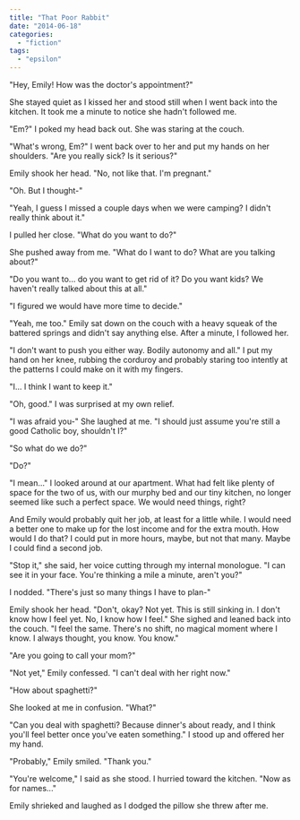 ```yaml
---
title: "That Poor Rabbit"
date: "2014-06-18"
categories: 
  - "fiction"
tags: 
  - "epsilon"
---
```


"Hey, Emily! How was the doctor's appointment?"

She stayed quiet as I kissed her and stood still when I went back into the kitchen. It took me a minute to notice she hadn't followed me.

"Em?" I poked my head back out. She was staring at the couch.

"What's wrong, Em?" I went back over to her and put my hands on her shoulders. "Are you really sick? Is it serious?"

Emily shook her head. "No, not like that. I'm pregnant."

"Oh. But I thought-"

"Yeah, I guess I missed a couple days when we were camping? I didn't really think about it."

I pulled her close. "What do you want to do?"

She pushed away from me. "What do I want to do? What are you talking about?"

"Do you want to... do you want to get rid of it? Do you want kids? We haven't really talked about this at all."

"I figured we would have more time to decide."

"Yeah, me too." Emily sat down on the couch with a heavy squeak of the battered springs and didn't say anything else. After a minute, I followed her.

"I don't want to push you either way. Bodily autonomy and all." I put my hand on her knee, rubbing the corduroy and probably staring too intently at the patterns I could make on it with my fingers.

"I... I think I want to keep it."

"Oh, good." I was surprised at my own relief.

"I was afraid you-" She laughed at me. "I should just assume you're still a good Catholic boy, shouldn't I?"

"So what do we do?"

"Do?"

"I mean..." I looked around at our apartment. What had felt like plenty of space for the two of us, with our murphy bed and our tiny kitchen, no longer seemed like such a perfect space. We would need things, right?

And Emily would probably quit her job, at least for a little while. I would need a better one to make up for the lost income and for the extra mouth. How would I do that? I could put in more hours, maybe, but not that many. Maybe I could find a second job.

"Stop it," she said, her voice cutting through my internal monologue. "I can see it in your face. You're thinking a mile a minute, aren't you?"

I nodded. "There's just so many things I have to plan-"

Emily shook her head. "Don't, okay? Not yet. This is still sinking in. I don't know how I feel yet. No, I know how I feel." She sighed and leaned back into the couch. "I feel the same. There's no shift, no magical moment where I know. I always thought, you know. You know."

"Are you going to call your mom?"

"Not yet," Emily confessed. "I can't deal with her right now."

"How about spaghetti?"

She looked at me in confusion. "What?"

"Can you deal with spaghetti? Because dinner's about ready, and I think you'll feel better once you've eaten something." I stood up and offered her my hand.

"Probably," Emily smiled. "Thank you."

"You're welcome," I said as she stood. I hurried toward the kitchen. "Now as for names..."

Emily shrieked and laughed as I dodged the pillow she threw after me.
